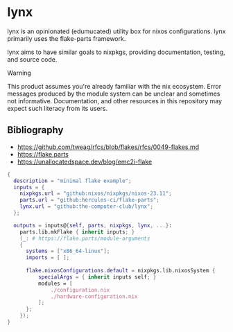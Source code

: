 # lynx
lynx is an opinionated (edumucated) utility box for nixos configurations. 
lynx primarily uses the flake-parts framework.

lynx aims to have similar goals to nixpkgs, providing documentation, testing, and source code.

> [!WARNING]
> This product assumes you're already familiar with the nix ecosystem. Error messages produced by the module system can be unclear and sometimes not informative. Documentation, and other resources in this repository may expect such literacy from its users. 


## Bibliography
- https://github.com/tweag/rfcs/blob/flakes/rfcs/0049-flakes.md
- https://flake.parts
- https://unallocatedspace.dev/blog/emc2i-flake

``` nix
{
  description = "minimal flake example";
  inputs = {
    nixpkgs.url = "github:nixos/nixpkgs/nixos-23.11";
    parts.url = "github:hercules-ci/flake-parts";
    lynx.url = "github:the-computer-club/lynx";
  };

  outputs = inputs@{self, parts, nixpkgs, lynx, ...}:
    parts.lib.mkFlake { inherit inputs; }
    (_: # https://flake.parts/module-arguments
    {
      systems = ["x86_64-linux"];
      imports = [ ];
      
      flake.nixosConfigurations.default = nixpkgs.lib.nixosSystem {
          specialArgs = { inherit inputs self; }
          modules = [
              ./configuration.nix
              ./hardware-configuration.nix
          ];
      };
    });
}
```
